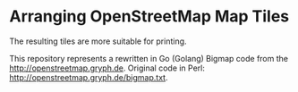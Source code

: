 # Arranging OpenStreetMap Map Tiles

The resulting tiles are more suitable for printing.

This repository represents a rewritten in Go (Golang) Bigmap code from the http://openstreetmap.gryph.de.
Original code in Perl: http://openstreetmap.gryph.de/bigmap.txt.


